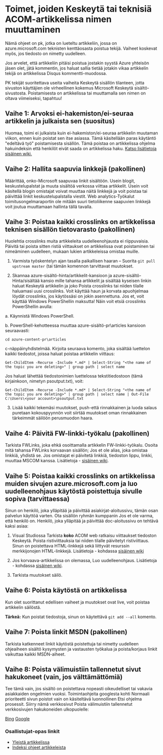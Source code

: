 # <a name="steps-to-follow-when-you-retire-or-change-the-name-of-an-acom-technical-article"></a>Toimet, joiden Keskeytä tai teknisiä ACOM-artikkelissa nimen muuttaminen

Nämä ohjeet on pk, jotka on lueteltu artikkeliin, jossa on azure.microsoft.com teknisten kenttäosasta poistua tekijä. Vaiheet koskevat myös, jos tiedosto on nimetty uudelleen.

Jos arvelet, että artikkeliin pitäisi poistua jostakin syystä Azure yhteisön jäsen olet, jätä kommentin, jos haluat sallia tietää jotakin vikaa artikkelin tekijä on artikkelissa Disqus kommentti-muodossa.

PK tekijät suoritettava useita vaiheita Keskeytä sisällön tilanteen, jotta sivuston käyttäjien ole virheellinen kokemus Microsoft Keskeytä sisältö-sivustosta. Poistamisesta on artikkelissa tai muuttamalla sen nimen on oltava viimeiseksi, tapahtuu!

## <a name="step-1-set-the-article-to-no-indexno-follow-and-republish-it-recommended"></a>Vaihe 1: Arvoksi ei-hakemiston/ei-seuraa artikkelin ja julkaista sen (suositus)

Huomaa, toimi ei julkaista kuin ei-hakemiston/ei-seuraa artikkelin muutaman viikon, ennen kuin poistat sen itse asiassa. Tämä käsitellään paras käytäntö "edeltävä työ" poistamisesta sisällön. Tämä poistaa on artikkelissa ohjelma hakuindeksin että henkilöt eivät saada on artikkelissa haku. [Katso lisätietoja sisäinen wiki.](https://microsoft.sharepoint.com/teams/azurecontentguidance/wiki/Pages/Remove%20published%20pages%20and%20request%20redirects.aspx)

## <a name="step-2-manage-inbound-links-required"></a>Vaihe 2: Hallita saapuvia linkkejä (pakollinen)

Määrittää, onko-Microsoft saapuvaa linkit sisältöön. Usein blogit, keskustelupalstat ja muuta sisältöä verkossa viittaa artikkelit. Usein voit käsitellä blogin omistajat voivat muuttaa näitä linkkejä ja voit poistaa tai päivittää linkit keskustelupalstalla viestit. Web analytics-Työkalut toimitusongelmaraportin ole mitään suuri tietoliikenne saapuvien linkkejä voit joutua muuttamaan hallinta tällä tavalla.

## <a name="step-3-remove-all-crosslinks-to-the-article-from-the-technical-content-repository-required"></a>Vaihe 3: Poistaa kaikki crosslinks on artikkelissa teknisen sisällön tietovarasto (pakollinen)

Huolehtia crosslinks muita artikkeleita uudelleenohjausta ei riippuvaisia. Päivitä tai poista sitten ristiä viittaukset on artikkelissa ovat poistaminen tai nimeäminen uudelleen, mukaan lukien artikkeleissa omistaa muille.

1. Varmista työskentelyn ajan tasalla paikallisen haaran – Suorita `git pull upstream master` (tai tämän komennon tarvittavat muutokset.

2.  Skannaa azure-sisältö-hinta/artikkelit-kansioon ja azure-sisältö-Hinta/sisältää kansio mille tahansa artikkelit ja sisältää kyseisen linkin haluat Keskeytä artikkelin ja joko Poista crosslinks tai niiden tilalle haluamasi uusi crosslinks. Voit käyttää haun ja korvata apuohjelmaa löydät crosslinks, jos käytössäsi on jokin asennettuna. Jos et, voit käyttää Windows PowerShellin maksutta! Näin voit etsiä crosslinks PowerShellin avulla:

 a. Käynnistä Windows PowerShell.

 b. PowerShell-kehotteessa muuttaa azure-sisältö-pr\articles kansioon seuraavasti:

 `cd azure-content-pr\articles`

 c-näppäinyhdistelmää. Kirjoita seuraava komento, joka sisältää luettelon kaikki tiedostot, joissa haluat poistaa artikkelin viittaus:

 `Get-ChildItem -Recurse -Include *.md* | Select-String "<the name of the topic you are deleting>" | group path | select name`

  Jos haluat lähettää tiedostonimien luettelossa tekstitiedostoon (tämä kirjainkoon, nimetyn psoutput.txt), voit:

  `Get-ChildItem -Recurse -Include *.md* | Select-String "<the name of the topic you are deleting>" | group path | select name | Out-File C:\Users\<your account>\psoutput.txt`

3. Lisää kaikki tekemäsi muutokset, push-että rinnakkainen ja luoda salaus puretaan kokouspyynnön voit siirtää muutokset oman rinnakkainen tärkeimmät säilöön perusmuodon haara.

## <a name="step-4-update-the-fwlink-tool-required"></a>Vaihe 4: Päivitä FW-linkki-työkalu (pakollinen)

Tarkista FWLinks, joka ehkä osoittamalla artikkelin FW-linkki-työkalu. Osoita mitä tahansa FWLinks korvaavan sisällön; Jos et ole alias, joka omistaa linkkiä, yhdistä se. Jos omistajat ei päivitetä linkkiä, tiedoston lippu, linkki, muuttaa MSCOM kanssa. Lisätietoja - [sisäinen wiki](http://sharepoint/sites/azurecontentguidance/wiki/Pages/Manage%20inbound%20links%20to%20retired%20topics.aspx).

## <a name="step-5-remove-all-crosslinks-to-the-article-from-other-pages-on-azuremicrosoftcom-and-create-a-redirect-for-the-retired-page-if-appropriate-required"></a>Vaihe 5: Poistaa kaikki crosslinks on artikkelissa muiden sivujen azure.microsoft.com ja luo uudelleenohjaus käytöstä poistettuja sivulle sopiva (tarvittaessa)

Sinun on henkilö, joka ylläpitää ja päivittää asiakirjat-aloitussivu, tämän osan palvelun käyttöä varten. Ota sisällön ryhmän kumppanin Jos et ole varma, että henkilö on. Henkilö, joka ylläpitää ja päivittää doc-aloitussivu on tehtävä kaksi asiaa:

1. Visual Studiossa Tarkista **koko** ACOM web ratkaisu viittaukset tiedoston Keskeytä. Poista ristiviittauksia tai niiden tilalle päivitetyt ristiviittaus. Sinun on poistettava HTML-linkkejä sekä liittyvät resurssin merkkijonojen HTML-linkkejä. Lisätietoja - kohdassa [sisäinen wiki](http://sharepoint/sites/azurecontentguidance/wiki/Pages/Create%20or%20edit%20a%20service%20landing%20page%20or%20left%20nav.aspx)

2. Jos korvaava-artikkelissa on olemassa, Luo uudelleenohjaus. Lisätietoja - kohdassa [sisäinen wiki](http://sharepoint/sites/azurecontentguidance/wiki/Pages/Remove%20published%20pages%20and%20request%20redirects.aspx).

3. Tarkista muutokset säilö.

## <a name="step-6-retire-the-article"></a>Vaihe 6: Poista käytöstä on artikkelissa

Kun olet suorittanut edellisen vaiheet ja muutokset ovat live, voit poistaa artikkelin säilöstä. 

**Tärkeä:** Kun poistat tiedostoja, sinun on käytettävä `git add --all` komento.

## <a name="step-7-remove-links-from-msdn-required"></a>Vaihe 7: Poista linkit MSDN (pakollinen)

Tarkista katkenneet linkit käytöstä poistettuja tai nimetty uudelleen ohjeaiheen sisältö kysymysten ja vastausten työkalua ja poista/korjaus linkit vaikuttaa kaikki MSDN-aiheet.

## <a name="step-8-remove-cached-pages-from-search-engines-only-if-absolutely-necessary"></a>Vaihe 8: Poista välimuistiin tallennetut sivut hakukoneet (vain, jos välttämättömiä)

Tee tämä vain, jos sisältö on poistettava nopeasti oikeudelliset tai vakavia asiakkaiden ongelmien vuoksi. Toimintaohjeita googlesta kohti Normaali prioriteetti sivun poistot vain on käsiteltävä luonnollinen Etsi ohjelma prosessit. Siirry nämä verkkosivut Poista välimuistiin tallennetut verkkosivujen hakukoneiden ulkopuolelle:

[Bing](https://www.bing.com/webmaster/tools/content-removal?rflid=1)
[Google](https://www.google.com/webmasters/tools/removals?pli=1)


### <a name="contributors-guide-links"></a>Osallistujat-opas linkit

- [Yleistä artikkelissa](./../README.md)
- [Indeksi ohjeet artikkeleista](./contributor-guide-index.md)
